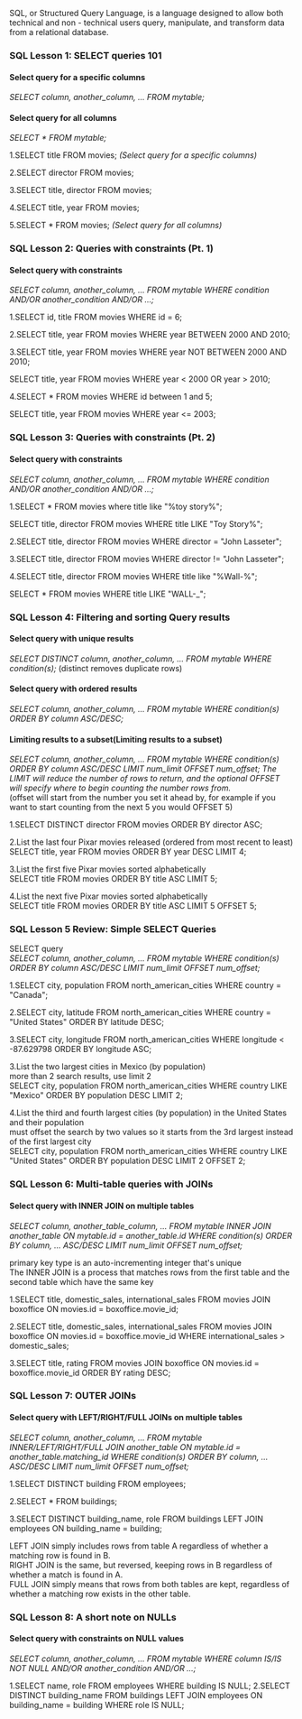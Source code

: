 SQL, or Structured Query Language, is a language designed to allow both technical and non - technical users query, manipulate, and transform data from a relational database.

### SQL Lesson 1: SELECT queries 101 ###
#### Select query for a specific columns ####
*SELECT column, another_column, …
FROM mytable;*

#### Select query for all columns ####
*SELECT * 
FROM mytable;*

1.SELECT title FROM movies; *(Select query for a specific columns)*

2.SELECT director FROM movies;

3.SELECT title, director FROM movies;

4.SELECT title, year FROM movies;

5.SELECT * FROM movies; *(Select query for all columns)*


### SQL Lesson 2: Queries with constraints (Pt. 1) ###
#### Select query with constraints ####
*SELECT column, another_column, …
FROM mytable
WHERE condition
    AND/OR another_condition
    AND/OR …;*

1.SELECT id, title FROM movies 
WHERE id = 6;

2.SELECT title, year FROM movies
WHERE year BETWEEN 2000 AND 2010;

3.SELECT title, year FROM movies
WHERE year NOT BETWEEN 2000 AND 2010;

SELECT title, year FROM movies
WHERE year < 2000 OR year > 2010;

4.SELECT * FROM movies
WHERE id between 1 and 5;

SELECT title, year FROM movies
WHERE year <= 2003;

### SQL Lesson 3: Queries with constraints (Pt. 2) ###
#### Select query with constraints ####
*SELECT column, another_column, …
FROM mytable
WHERE condition
    AND/OR another_condition
    AND/OR …;*

1.SELECT * FROM movies where title like "%toy story%";

SELECT title, director FROM movies 
WHERE title LIKE "Toy Story%";

2.SELECT title, director FROM movies 
WHERE director = "John Lasseter";

3.SELECT title, director FROM movies 
WHERE director != "John Lasseter";

4.SELECT title, director FROM movies 
WHERE title like "%Wall-%";

SELECT * FROM movies 
WHERE title LIKE "WALL-_";

### SQL Lesson 4: Filtering and sorting Query results ###
#### Select query with unique results ####

*SELECT DISTINCT column, another_column, …
FROM mytable
WHERE condition(s);*
(distinct removes duplicate rows)

#### Select query with ordered results ####
*SELECT column, another_column, …
FROM mytable
WHERE condition(s)
ORDER BY column ASC/DESC;*

#### Limiting results to a subset(Limiting results to a subset) ####
*SELECT column, another_column, …
FROM mytable
WHERE condition(s)
ORDER BY column ASC/DESC
LIMIT num_limit OFFSET num_offset;*
*The LIMIT will reduce the number of rows to return, and the optional OFFSET will specify where to begin counting the number rows from.*  
(offset will start from the number you set it ahead by, for example if you want to start counting from the next 5 you would OFFSET 5)

1.SELECT DISTINCT director FROM movies
ORDER BY director ASC;

2.List the last four Pixar movies released (ordered from most recent to least)  
SELECT title, year FROM movies
ORDER BY year DESC
LIMIT 4;

3.List the first five Pixar movies sorted alphabetically  
SELECT title FROM movies
ORDER BY title ASC
LIMIT 5;

4.List the next five Pixar movies sorted alphabetically  
SELECT title FROM movies
ORDER BY title ASC
LIMIT 5 OFFSET 5;

### SQL Lesson 5 Review: Simple SELECT Queries ###
SELECT query  
*SELECT column, another_column, …
FROM mytable
WHERE condition(s)
ORDER BY column ASC/DESC
LIMIT num_limit OFFSET num_offset;*

1.SELECT city, population FROM north_american_cities
WHERE country = "Canada";

2.SELECT city, latitude FROM north_american_cities
WHERE country = "United States"
ORDER BY latitude DESC;

3.SELECT city, longitude FROM north_american_cities
WHERE longitude < -87.629798
ORDER BY longitude ASC;

3.List the two largest cities in Mexico (by population)  
more than 2 search results, use limit 2  
SELECT city, population FROM north_american_cities
WHERE country LIKE "Mexico"
ORDER BY population DESC
LIMIT 2;

4.List the third and fourth largest cities (by population) in the United States and their population  
must offset the search by two values so it starts from the 3rd largest instead of the first largest city  
SELECT city, population FROM north_american_cities
WHERE country LIKE "United States"
ORDER BY population DESC
LIMIT 2 OFFSET 2;

### SQL Lesson 6: Multi-table queries with JOINs ###
#### Select query with INNER JOIN on multiple tables ####
*SELECT column, another_table_column, …
FROM mytable
INNER JOIN another_table 
    ON mytable.id = another_table.id
WHERE condition(s)
ORDER BY column, … ASC/DESC
LIMIT num_limit OFFSET num_offset;*

primary key type is an auto-incrementing integer that's unique  
The INNER JOIN is a process that matches rows from the first table and the second table which have the same key

1.SELECT title, domestic_sales, international_sales 
FROM movies
  JOIN boxoffice
    ON movies.id = boxoffice.movie_id;

2.SELECT title, domestic_sales, international_sales
FROM movies
  JOIN boxoffice
    ON movies.id = boxoffice.movie_id
WHERE international_sales > domestic_sales;

3.SELECT title, rating
FROM movies
  JOIN boxoffice
    ON movies.id = boxoffice.movie_id
ORDER BY rating DESC;

### SQL Lesson 7: OUTER JOINs ###
#### Select query with LEFT/RIGHT/FULL JOINs on multiple tables ####
*SELECT column, another_column, …
FROM mytable
INNER/LEFT/RIGHT/FULL JOIN another_table 
    ON mytable.id = another_table.matching_id
WHERE condition(s)
ORDER BY column, … ASC/DESC
LIMIT num_limit OFFSET num_offset;*

1.SELECT DISTINCT building FROM employees;

2.SELECT * FROM buildings;

3.SELECT DISTINCT building_name, role 
FROM buildings 
  LEFT JOIN employees
    ON building_name = building;

LEFT JOIN simply includes rows from table A regardless of whether a matching row is found in B.  
RIGHT JOIN is the same, but reversed, keeping rows in B regardless of whether a match is found in A.  
FULL JOIN simply means that rows from both tables are kept, regardless of whether a matching row exists in the other table.  

### SQL Lesson 8: A short note on NULLs ###
#### Select query with constraints on NULL values ####

*SELECT column, another_column, …
FROM mytable
WHERE column IS/IS NOT NULL
AND/OR another_condition
AND/OR …;*

1.SELECT name, role FROM employees
WHERE building IS NULL;
2.SELECT DISTINCT building_name
FROM buildings 
  LEFT JOIN employees
    ON building_name = building
WHERE role IS NULL;
